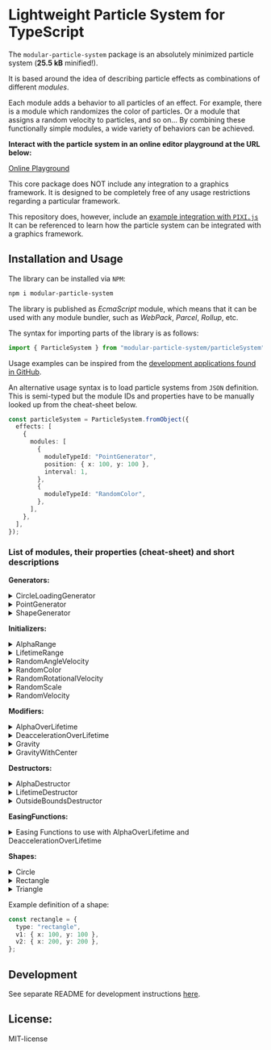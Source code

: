 <!---
This README is displayed in the front page of GitHub page
--->

# Lightweight Particle System for TypeScript

The `modular-particle-system` package is an absolutely minimized particle system (**25.5 kB** minified!).

It is based around the idea of describing particle effects as combinations of different _modules_.

Each module adds a behavior to all particles of an effect.
For example, there is a module which randomizes the color of particles.
Or a module that assigns a random velocity to particles, and so on...
By combining these functionally simple modules, a wide variety of behaviors can be achieved.

**Interact with the particle system in an online editor playground at the URL below:**

[Online Playground](https://risto-paasivirta.github.io/ParticleSystem/)

This core package does NOT include any integration to a graphics framework.
It is designed to be completely free of any usage restrictions regarding a particular framework.

This repository does, however, include an [example integration with `PIXI.js`](https://github.com/Risto-Paasivirta/ParticleSystem/tree/master/playground/apps/helpers/renderer/renderer.ts)
It can be referenced to learn how the particle system can be integrated with a graphics framework.

## Installation and Usage

The library can be installed via `NPM`:

```bash
npm i modular-particle-system
```

The library is published as _EcmaScript_ module, which means that it can be used with any module bundler, such as _WebPack_, _Parcel_, _Rollup_, etc.

The syntax for importing parts of the library is as follows:

```js
import { ParticleSystem } from "modular-particle-system/particleSystem";
```

Usage examples can be inspired from the [development applications found in GitHub](https://github.com/Risto-Paasivirta/ParticleSystem/tree/master/playground/apps).

An alternative usage syntax is to load particle systems from `JSON` definition.
This is semi-typed but the module IDs and properties have to be manually looked up from the cheat-sheet below.

```ts
const particleSystem = ParticleSystem.fromObject({
  effects: [
    {
      modules: [
        {
          moduleTypeId: "PointGenerator",
          position: { x: 100, y: 100 },
          interval: 1,
        },
        {
          moduleTypeId: "RandomColor",
        },
      ],
    },
  ],
});
```

### List of modules, their properties (cheat-sheet) and short descriptions

**Generators:**

<details><summary>CircleLoadingGenerator</summary>

- `interval: number`
- `bursts: Burst[]`
- `center: Position`
- `radius: number`
- `nextParticleAngle: number`
- `angleStep: number`  
  Generates particles in a way like loading animation. The particles move along the circumference of the circle. Interval of generating particles, position and radius of circle, the angle between the particles and anglestep can be changed with given properties above.

</details>

<details><summary>PointGenerator</summary>

- `interval: number`
- `bursts: Burst[]`
- `position: Position`  
  Generates particles from a single point. Interval and position of PointGenerator can be changed with given properties above

</details>

<details><summary>ShapeGenerator</summary>

- `interval: number`
- `bursts: Burst[]`
- `shape: Shape`
- `edgesOnly: Boolean`
Generates particles inside a chosen shape. Interval generating particles and shape of ShapeGenerator can be changed with given properties above. The shape affects the shape of the region in which the particles can be generated.
</details>

**Initializers:**

<details><summary>AlphaRange</summary>

- `min: number`
- `max: number`  
  Gives random degree of transparency between given min and max values.

</details>

<details><summary>LifetimeRange</summary>

- `min: number`
- `max: number`  
  Gives random lifetime range between min and max values as seconds.

</details>

<details><summary>RandomAngleVelocity</summary>

- `min: number`
- `max: number`  
  Gives random angle to velocity. Do not use with RandomVelocity.

</details>

<details><summary>RandomColor</summary>

- `palette: Color[]`  
  Gives random color between given RGB values in matrix.

</details>

<details><summary>RandomRotationalVelocity</summary>

- `min: number`
- `max: number`  
  Gives random rotational spinning velocity between given min and max values. Units are radians/second.

</details>

<details><summary>RandomScale</summary>

- `min: number`
- `max: number`  
  Scales size of particles between given min and max values.

</details>

<details><summary>RandomVelocity</summary>

- `randomX: Range`
- `randomY: Range`  
  Gives velocity between given values. The values are divided into minimum and maximum values in the x and y directions. Do not use with RandomAngleVelocity.

</details>

**Modifiers:**

<details><summary>AlphaOverLifetime</summary>

- `easing: EasingFunction`  
  Changes how transparency changes, for example fading or blinking animation.

</details>

<details><summary>DeaccelerationOverLifetime</summary>

- `easing: EasingFunction`  
  Decreases velocity of a particle over its lifetime.

</details>

<details><summary>Gravity</summary>

- `strength: number`  
  Gives one way gravity to particles.

</details>

<details><summary>GravityWithCenter</summary>

- `strength: number`
- `center: position`
- `maxPullStrengthDistance: number`
- `maxPullStrengthMultiplier: number`
- `minPullStrengthDistance: number`
- `minPullStrengthMultipler: number`  
  Gives planetary gravitation to particles based on given values.

</details>

**Destructors:**

<details><summary>AlphaDestructor</summary>

Destroys particles which alpha value is less or equal to zero.

</details>

<details><summary>LifetimeDestructor</summary>

Destroys particles which lifetime value is more or equal to particle lifetime.

</details>

<details><summary>OutsideBoundsDestructor</summary>

- `bounds: Shape`  
  Destroys particles when they are positioned outside a shape.

</details>

**EasingFunctions:**

<details><summary>Easing Functions to use with AlphaOverLifetime and DeaccelerationOverLifetime </summary>

- `EasingFunctions.linear`
- `EasingFunctions.easeOutSine`
- `EasingFunctions.easeOutCubic`
- `EasingFunctions.easeOutExpo`
- `EasingFunctions.easeOutCirc`
- `EasingFunctions.easeOutBack`
- `EasingFunctions.easeElastic`
  These are based on mathematical formulas that can be used to fade the color of the particles and slow down the speed of the particles, for example. EasingFunctions can be used with AlphaOverLifetime and DeaccelerationOverLifetime.

</details>

**Shapes:**

<details><summary>Circle</summary>

- `type: "circle"`
- `center: Position`
- `radius: number`

</details>

<details><summary>Rectangle</summary>

- `type: "rectangle"`
- `v1: Position`
- `v2: Position`

</details>

<details><summary>Triangle</summary>

- `type: "triangle"`
- `v1: Position`
- `v2: Position`
- `v3: Position`

</details>

Example definition of a shape:

```ts
const rectangle = {
  type: "rectangle",
  v1: { x: 100, y: 100 },
  v2: { x: 200, y: 200 },
};
```

## Development

See separate README for development instructions [here](https://github.com/Risto-Paasivirta/ParticleSystem/blob/master/README-dev.md).

## License:

MIT-license
